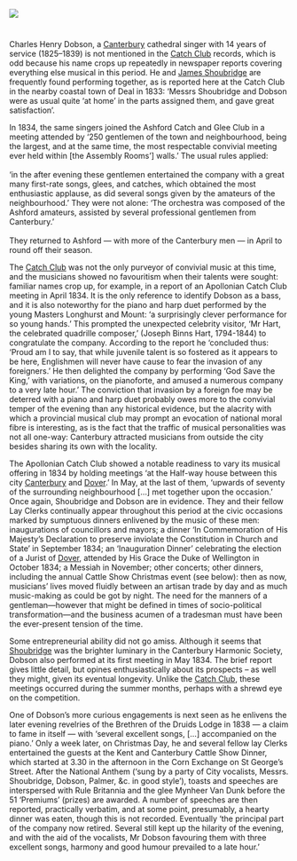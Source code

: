 <a href="https://juncture-digital.org"><img src="https://juncture-digital.org/images/ve-button.png"></a>
<param ve-config title="Charles Henry Dobson" author="Dr Chris Price" layout="vtl" banner="/images/banners/19c.jpg">

#

Charles Henry Dobson, a [Canterbury](/music/19c-music-canterbury) cathedral singer with 14 years of service (1825–1839) is not mentioned in the [Catch Club](https://www.youtube.com/watch?reload=9&v=dbKAb18w72c&t=11s) records, which is odd because his name crops up repeatedly in newspaper reports covering everything else musical in this period. He and [James Shoubridge](/music/19c-james-shoubridge) are frequently found performing together, as is reported here at the Catch Club in the nearby coastal town of Deal in 1833: ‘Messrs Shoubridge and Dobson were as usual quite ‘at home’ in the parts assigned them, and gave great satisfaction’. 
<param ve-image url="https://iiif.wellcomecollection.org/image/V0040306/full/full/0/default.jpg" label="Two men sing from a songbook they are both holding, while a younger man has fallen asleep at the table; a young woman looks on. Engraving by T.E. Nicholson after J.M. Wright" attribution="Wellcome Collection">

In 1834, the same singers joined the Ashford Catch and Glee Club in a meeting attended by ‘250 gentlemen of the town and neighbourhood, being the largest, and at the same time, the most respectable convivial meeting ever held within [the Assembly Rooms’] walls.’ The usual rules applied:
<br><br>
‘in the after evening these gentlemen entertained the company with a great many first-rate songs, glees, and catches, which obtained the most enthusiastic applause, as did several songs given by the amateurs of the neighbourhood.’ They were not alone: ‘The orchestra was composed of the Ashford amateurs, assisted by several professional gentlemen from Canterbury.’  
<br>
They returned to Ashford — with more of the Canterbury men — in April to round off their season. 
<param ve-image url="https://stor.artstor.org/stor/8e56adef-dbd6-4bcb-96f7-2ffa0587b398" label="Ashford Market Day, High Street 1830" attribution="George Shepherd">

The [Catch Club](https://www.youtube.com/watch?reload=9&v=dbKAb18w72c&t=11s) was not the only purveyor of convivial music at this time, and the musicians showed no favouritism when their talents were sought: familiar names crop up, for example, in a report of an Apollonian Catch Club meeting in April 1834. It is the only reference to identify Dobson as a bass, and it is also noteworthy for the piano and harp duet performed by the young Masters Longhurst and Mount: ‘a surprisingly clever performance for so young hands.’ This prompted the unexpected celebrity visitor, ‘Mr Hart, the celebrated quadrille composer,’ (Joseph Binns Hart, 1794-1844) to congratulate the company. According to the report he ‘concluded thus: ‘Proud am I to say, that while juvenile talent is so fostered as it appears to be here, Englishmen will never have cause to fear the invasion of any foreigners.’ He then delighted the company by performing ‘God Save the King,’ with variations, on the pianoforte, and amused a numerous company to a very late hour.’  The conviction that invasion by a foreign foe may be deterred with a piano and harp duet probably owes more to the convivial temper of the evening than any historical evidence, but the alacrity with which a provincial musical club may prompt an evocation of national moral fibre is interesting, as is the fact that the traffic of musical personalities was not all one-way: Canterbury attracted musicians from outside the city besides sharing its own with the locality.
<param ve-image url="https://stor.artstor.org/stor/fb97b8a2-50de-4cae-b35b-7aedb06de42b" label="Canterbury street, from A Walk In and About the City of Canterbury, 1825" attribution="William Gostling">

The Apollonian Catch Club showed a notable readiness to vary its musical offering in 1834 by holding meetings ‘at the Half-way house between this city [Canterbury](/music/19c-music-canterbury) and [Dover](/dickens/19c-dover).’ In May, at the last of them, ‘upwards of seventy of the surrounding neighbourhood […] met together upon the occasion.’ Once again, Shoubridge and Dobson are in evidence.  They and their fellow Lay Clerks continually appear throughout this period at the civic occasions marked by sumptuous dinners enlivened by the music of these men: inaugurations of councillors and mayors; a dinner ‘In Commemoration of His Majesty’s Declaration to preserve inviolate the Constitution in Church and State’ in September 1834;  an ‘Inauguration Dinner’ celebrating the election of a Jurist of [Dover](/dickens/19c-dover), attended by His Grace the Duke of Wellington in October 1834;  a Messiah in November;  other concerts; other dinners, including the annual Cattle Show Christmas event (see below): then as now, musicians’ lives moved fluidly between an artisan trade by day and as much music-making as could be got by night. The need for the manners of a gentleman—however that might be defined in times of socio-political transformation—and the business acumen of a tradesman must have been the ever-present tension of the time. 
<param ve-image url="https://iiif.wellcomecollection.org/image/V0050268/full/full/0/default.jpg" label="The Duke of Wellington rides in an open top carriage with Sir Thomas Burdett as the postillion, Lord Lyndhurst in the rumble and Lord Brougham at the rear" attribution="Coloured lithograph by H.B. John Doyle, 1839, Wellcome Collection">

Some entrepreneurial ability did not go amiss. Although it seems that [Shoubridge](/music/19c-james-shoubridge) was the brighter luminary in the Canterbury Harmonic Society, Dobson also performed at its first meeting in May 1834. The brief report gives little detail, but opines enthusiastically about its prospects – as well they might, given its eventual longevity.  Unlike the [Catch Club](https://www.youtube.com/watch?reload=9&v=dbKAb18w72c&t=11s), these meetings occurred during the summer months, perhaps with a shrewd eye on the competition. 

One of Dobson’s more curious engagements is next seen as he enlivens the later evening revelries of the Brethren of the Druids Lodge in 1838 — a claim to fame in itself — with ‘several excellent songs, […] accompanied on the piano.’  Only a week later, on Christmas Day, he and several fellow lay Clerks entertained the guests at the Kent and Canterbury Cattle Show Dinner, which started at 3.30 in the afternoon in the Corn Exchange on St George’s Street. After the National Anthem (‘sung by a party of City vocalists, Messrs. Shoubridge, Dobson, Palmer, &c. in good style’), toasts and speeches are interspersed with Rule Britannia and the glee Mynheer Van Dunk before the 51 ‘Premiums’ (prizes) are awarded. A number of speeches are then reported, practically verbatim, and at some point, presumably, a hearty dinner was eaten, though this is not recorded. Eventually ‘the principal part of the company now retired. Several still kept up the hilarity of the evening, and with the aid of the vocalists, Mr Dobson favouring them with three excellent songs, harmony and good humour prevailed to a late hour.’ 
